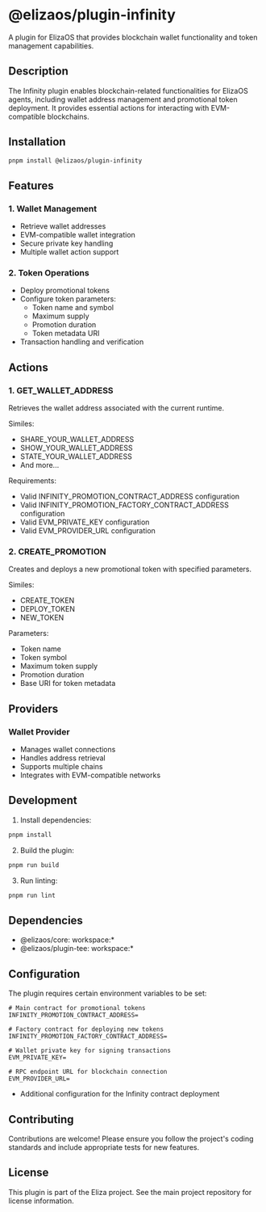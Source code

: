 # @elizaos/plugin-infinity

A plugin for ElizaOS that provides blockchain wallet functionality and token management capabilities.

## Description

The Infinity plugin enables blockchain-related functionalities for ElizaOS agents, including wallet address management and promotional token deployment. It provides essential actions for interacting with EVM-compatible blockchains.

## Installation

```bash
pnpm install @elizaos/plugin-infinity
```

## Features

### 1. Wallet Management
- Retrieve wallet addresses
- EVM-compatible wallet integration
- Secure private key handling
- Multiple wallet action support

### 2. Token Operations
- Deploy promotional tokens
- Configure token parameters:
  - Token name and symbol
  - Maximum supply
  - Promotion duration
  - Token metadata URI
- Transaction handling and verification

## Actions

### 1. GET_WALLET_ADDRESS
Retrieves the wallet address associated with the current runtime.

Similes:
- SHARE_YOUR_WALLET_ADDRESS
- SHOW_YOUR_WALLET_ADDRESS
- STATE_YOUR_WALLET_ADDRESS
- And more...

Requirements:
- Valid INFINITY_PROMOTION_CONTRACT_ADDRESS configuration
- Valid INFINITY_PROMOTION_FACTORY_CONTRACT_ADDRESS configuration
- Valid EVM_PRIVATE_KEY configuration
- Valid EVM_PROVIDER_URL configuration

### 2. CREATE_PROMOTION
Creates and deploys a new promotional token with specified parameters.

Similes:
- CREATE_TOKEN
- DEPLOY_TOKEN
- NEW_TOKEN

Parameters:
- Token name
- Token symbol
- Maximum token supply
- Promotion duration
- Base URI for token metadata

## Providers

### Wallet Provider
- Manages wallet connections
- Handles address retrieval
- Supports multiple chains
- Integrates with EVM-compatible networks

## Development

1. Install dependencies:
```bash
pnpm install
```

2. Build the plugin:
```bash
pnpm run build
```

3. Run linting:
```bash
pnpm run lint
```

## Dependencies

- @elizaos/core: workspace:*
- @elizaos/plugin-tee: workspace:*

## Configuration

The plugin requires certain environment variables to be set:

```env
# Main contract for promotional tokens
INFINITY_PROMOTION_CONTRACT_ADDRESS=

# Factory contract for deploying new tokens
INFINITY_PROMOTION_FACTORY_CONTRACT_ADDRESS=

# Wallet private key for signing transactions
EVM_PRIVATE_KEY=

# RPC endpoint URL for blockchain connection
EVM_PROVIDER_URL=
```
- Additional configuration for the Infinity contract deployment

## Contributing

Contributions are welcome! Please ensure you follow the project's coding standards and include appropriate tests for new features.

## License

This plugin is part of the Eliza project. See the main project repository for license information.
